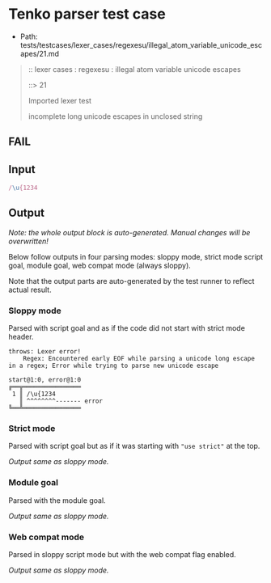 # Tenko parser test case

- Path: tests/testcases/lexer_cases/regexesu/illegal_atom_variable_unicode_escapes/21.md

> :: lexer cases : regexesu : illegal atom variable unicode escapes
>
> ::> 21
>
> Imported lexer test
>
> incomplete long unicode escapes in unclosed string

## FAIL

## Input

`````js
/\u{1234
`````

## Output

_Note: the whole output block is auto-generated. Manual changes will be overwritten!_

Below follow outputs in four parsing modes: sloppy mode, strict mode script goal, module goal, web compat mode (always sloppy).

Note that the output parts are auto-generated by the test runner to reflect actual result.

### Sloppy mode

Parsed with script goal and as if the code did not start with strict mode header.

`````
throws: Lexer error!
    Regex: Encountered early EOF while parsing a unicode long escape in a regex; Error while trying to parse new unicode escape

start@1:0, error@1:0
╔══╦════════════════
 1 ║ /\u{1234
   ║ ^^^^^^^^------- error
╚══╩════════════════

`````

### Strict mode

Parsed with script goal but as if it was starting with `"use strict"` at the top.

_Output same as sloppy mode._

### Module goal

Parsed with the module goal.

_Output same as sloppy mode._

### Web compat mode

Parsed in sloppy script mode but with the web compat flag enabled.

_Output same as sloppy mode._
